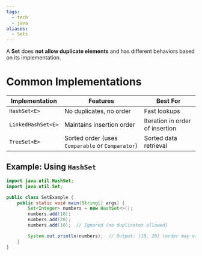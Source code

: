 ```yaml
---
tags:
  - tech
  - java
aliases:
  - Sets
---
```

A **Set** does **not allow duplicate elements** and has different behaviors based on its implementation.

# Common Implementations
| **Implementation** | **Features**                                     | **Best For**                    |
| ------------------ | ------------------------------------------------ | ------------------------------- |
| `HashSet<E>`       | No duplicates, no order                          | Fast lookups                    |
| `LinkedHashSet<E>` | Maintains insertion order                        | Iteration in order of insertion |
| `TreeSet<E>`       | Sorted order (uses `Comparable` or `Comparator`) | Sorted data retrieval           |

## Example: Using `HashSet`
```java
import java.util.HashSet;
import java.util.Set;

public class SetExample {
    public static void main(String[] args) {
        Set<Integer> numbers = new HashSet<>();
        numbers.add(10);
        numbers.add(20);
        numbers.add(10);  // Ignored (no duplicates allowed)

        System.out.println(numbers);  // Output: [10, 20] (order may vary)
    }
}
```
